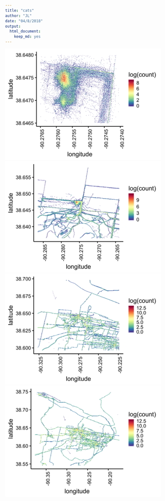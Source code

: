 ```yaml
---
title: "cats"
author: "JL"
date: "04/8/2018"
output: 
  html_document: 
    keep_md: yes
---
```










![](cat5_files/figure-html/p-1.png)<!-- -->![](cat5_files/figure-html/p-2.png)<!-- -->![](cat5_files/figure-html/p-3.png)<!-- -->![](cat5_files/figure-html/p-4.png)<!-- -->

